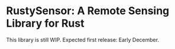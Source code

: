 # RustySensor: A Remote Sensing Library for Rust

This library is still WIP. Expected first release: Early December.
